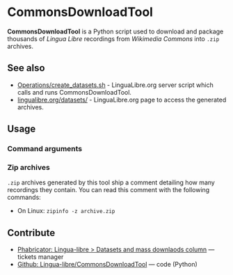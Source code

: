# CommonsDownloadTool
**CommonsDownloadTool** is a Python script used to download and package thousands of *Lingua Libre* recordings from *Wikimedia Commons* into `.zip` archives.

## See also
- [Operations/create_datasets.sh](https://github.com/lingua-libre/operations/blob/master/create_datasets.sh) - LinguaLibre.org server script which calls and runs CommonsDownloadTool.
- [lingualibre.org/datasets/](https://lingualibre.org/datasets/) - LinguaLibre.org page to access the generated archives.

## Usage

### Command arguments

### Zip archives

`.zip` archives generated by this tool ship a comment detailing how many recordings they contain.
You can read this comment with the following commands:

- On Linux: `zipinfo -z archive.zip`

## Contribute
- [Phabricator: Lingua-libre > Datasets and mass downlaods column](https://phabricator.wikimedia.org/tag/lingua_libre/) — tickets manager
- [Github: Lingua-libre/CommonsDownloadTool](https://github.com/lingua-libre/CommonsDownloadTool) — code (Python)
